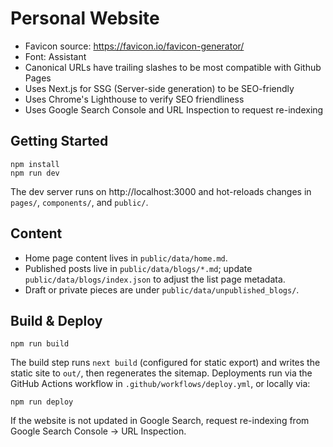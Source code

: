 # Personal Website

- Favicon source: https://favicon.io/favicon-generator/
- Font: Assistant
- Canonical URLs have trailing slashes to be most compatible with Github Pages
- Uses Next.js for SSG (Server-side generation) to be SEO-friendly
- Uses Chrome's Lighthouse to verify SEO friendliness
- Uses Google Search Console and URL Inspection to request re-indexing

## Getting Started

```
npm install
npm run dev
```

The dev server runs on http://localhost:3000 and hot-reloads changes in `pages/`, `components/`, and `public/`.

## Content

- Home page content lives in `public/data/home.md`.
- Published posts live in `public/data/blogs/*.md`; update `public/data/blogs/index.json` to adjust the list page metadata.
- Draft or private pieces are under `public/data/unpublished_blogs/`.

## Build & Deploy

```
npm run build
```

The build step runs `next build` (configured for static export) and writes the static site to `out/`, then regenerates the sitemap. Deployments run via the GitHub Actions workflow in `.github/workflows/deploy.yml`, or locally via:

```
npm run deploy
```

If the website is not updated in Google Search, request re-indexing from Google Search Console → URL Inspection.
